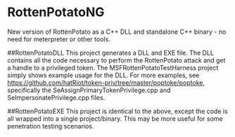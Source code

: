# RottenPotatoNG
New version of RottenPotato as a C++ DLL and standalone C++ binary - no need for meterpreter or other tools.

##RottenPotatoDLL
This project generates a DLL and EXE file. The DLL contains all the code necessary to perform the RottenPotato attack and get a handle to a privileged token. The MSFRottenPotatoTestHarness project simply shows example usage for the DLL. For more examples, see https://github.com/hatRiot/token-priv/tree/master/poptoke/poptoke, specifically the SeAssignPrimaryTokenPrivilege.cpp and SeImpersonatePrivilege.cpp files. 

##RottenPotatoEXE
This project is identical to the above, except the code is all wrapped into a single project/binary. This may be more useful for some penetration testing scenarios.
